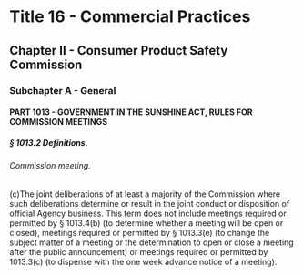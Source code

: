 
# Title 16 - Commercial Practices
## Chapter II - Consumer Product Safety Commission
### Subchapter A - General
#### PART 1013 - GOVERNMENT IN THE SUNSHINE ACT, RULES FOR COMMISSION MEETINGS
##### § 1013.2 Definitions.
###### Commission meeting.

(c)The joint deliberations of at least a majority of the Commission where such deliberations determine or result in the joint conduct or disposition of official Agency business. This term does not include meetings required or permitted by § 1013.4(b) (to determine whether a meeting will be open or closed), meetings required or permitted by § 1013.3(e) (to change the subject matter of a meeting or the determination to open or close a meeting after the public announcement) or meetings required or permitted by 1013.3(c) (to dispense with the one week advance notice of a meeting).
